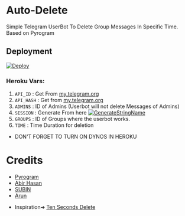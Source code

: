# Auto-Delete
Simple Telegram UserBot To Delete Group Messages In Specific Time.
Based on Pyrogram

## Deployment
[![Deploy](https://www.herokucdn.com/deploy/button.svg)](https://heroku.com/deploy?template=https://github.com/NiranjanVRam/AutoDelete)

### Heroku Vars:
1. `API_ID` : Get From [my.telegram.org](https://my.telegram.org/)
2. `API_HASH` : Get from [my.telegram.org](https://my.telegram.org)
3. `ADMINS` : ID of Admins (Userbot will not delete Messages of Admins)
4. `SESSION` : Generate From here [![GenerateStringName](https://img.shields.io/badge/repl.it-generateStringName-yellowgreen)](https://repl.it/@FilesHome/Generate-Telegram-String-Session?v=1)
5. `GROUPS` : ID of Groups where the userbot works.
6. `TIME` : Time Duration for deletion

- DON'T FORGET TO TURN ON DYNOS IN HEROKU

# Credits
- [Pyrogram](https://github.com/pyrogram/pyrogram)
- [Abir Hasan](https://github.com/AbirHasan2005)
- [SUBIN](https://github.com/subinps)
- [Arun](https://t.me/Arun_TG)

* Inspiration➔ [Ten Seconds Delete](https://t.me/TenSecBot)

